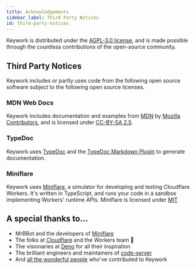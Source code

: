 ```yaml
---
title: Acknowledgements
sidebar_label: Third Party Notices
id: third-party-notices
---
```


Keywork is distributed under the [AGPL-3.0 license](https://www.gnu.org/licenses/agpl-3.0.html),
and is made possible through the countless contributions of the open-source community.

## Third Party Notices

Keywork includes or partly uses code from the following open source software
subject to the following open source licenses.

### MDN Web Docs

Keywork includes documentation and examples from [MDN](https://developer.mozilla.org//en-US/docs/MDN/About)
by [Mozilla Contributors](https://developer.mozilla.org//en-US/docs/MDN/About/contributors.txt),
and is licensed under [CC-BY-SA 2.5](https://creativecommons.org/licenses/by-sa/2.5/).

### TypeDoc

Keywork uses [TypeDoc](https://typedoc.org) and the [TypeDoc Markdown Plugin](https://github.com/tgreyuk/typedoc-plugin-markdown) to generate documentation.

### Miniflare

Keywork uses [Miniflare](https://miniflare.dev/), a simulator for developing and testing Cloudflare Workers.
It's written in TypeScript, and runs your code in a sandbox implementing Workers' runtime APIs.
Miniflare is licensed under [MIT](https://github.com/cloudflare/miniflare/blob/master/LICENSE)

## A special thanks to...

- MrBBot and the developers of [Miniflare](https://miniflare.dev/)
- The folks at [Cloudflare](https://cloudflare.com) and the Workers team 💞
- The visionaries at [Deno](https://deno.land) for all their inspiration
- The brilliant engineers and maintainers of [code-server](https://github.com/coder/code-server)
- And [all the wonderful people](https://github.com/sister-software/keywork/graphs/contributors) who've contributed to Keywork
